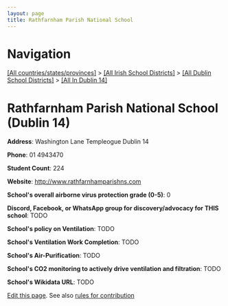 ```yaml
---
layout: page
title: Rathfarnham Parish National School
---
```

# Navigation

[[All countries/states/provinces]](../../../..) > [[All Irish School Districts]](../../..) > [[All Dublin School Districts]](../..) > [[All In Dublin 14]](..)

# Rathfarnham Parish National School (Dublin 14)

**Address**: Washington Lane Templeogue Dublin 14

**Phone**: 01 4943470

**Student Count**: 224

**Website**: <http://www.rathfarnhamparishns.com>

**School's overall airborne virus protection grade (0-5)**: 0

**Discord, Facebook, or WhatsApp group for discovery/advocacy for THIS school**: TODO

**School's policy on Ventilation**: TODO

**School's Ventilation Work Completion**: TODO

**School's Air-Purification**: TODO

**School's CO2 monitoring to actively drive ventilation and filtration**: TODO

**School's Wikidata URL**: TODO


[Edit this page](https://github.com/ventilate-schools/Ireland/edit/main/./Dublin_14/Rathfarnham_Parish_National_School.md). See also [rules for contribution](../../../contribution-rules/)